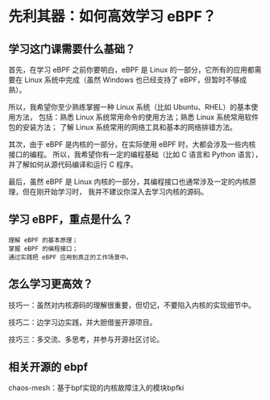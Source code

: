 # 先利其器：如何高效学习 eBPF？

## 学习这门课需要什么基础？

首先，在学习 eBPF 之前你要明白，eBPF 是 Linux 的一部分，它所有的应用都需要在 Linux 系统中完成（虽然 Windows 也已经支持了 eBPF，但暂时不够成熟）。

所以，我希望你至少熟练掌握一种 Linux 系统（比如 Ubuntu、RHEL）的基本使用方法，
包括：熟悉 Linux 系统常用命令的使用方法；熟悉 Linux 系统常用软件包的安装方法；
了解 Linux 系统常用的网络工具和基本的网络排错方法。

其次，由于 eBPF 是内核的一部分，在实际使用 eBPF 时，大都会涉及一些内核接口的编程。
所以，我希望你有一定的编程基础（比如 C 语言和 Python 语言），并了解如何从源代码编译和运行 C 程序。

最后，虽然 eBPF 是 Linux 内核的一部分，其编程接口也通常涉及一定的内核原理，但在刚开始学习时，
我并不建议你深入去学习内核的源码。

## 学习 eBPF，重点是什么？

```
理解 eBPF 的基本原理；
掌握 eBPF 的编程接口；
通过实践把 eBPF 应用到真正的工作场景中。
```

## 怎么学习更高效？

技巧一：虽然对内核源码的理解很重要，但切记，不要陷入内核的实现细节中。

技巧二：边学习边实践，并大胆借鉴开源项目。

技巧三：多交流、多思考，并参与开源社区讨论。


## 相关开源的 ebpf 

chaos-mesh：基于bpf实现的内核故障注入的模块bpfki



